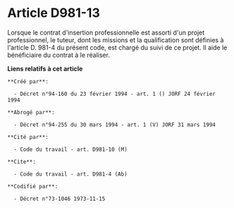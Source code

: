 # Article D981-13

Lorsque le contrat d'insertion professionnelle est assorti d'un projet professionnel, le tuteur, dont les missions et la
qualification sont définies à l'article D. 981-4 du présent code, est chargé du suivi de ce projet. Il aide le bénéficiaire
du contrat à le réaliser.

**Liens relatifs à cet article**

	**Créé par**:

	  - Décret n°94-160 du 23 février 1994 - art. 1 () JORF 24 février 1994

	**Abrogé par**:

	  - Décret n°94-255 du 30 mars 1994 - art. 1 (V) JORF 31 mars 1994

	**Cité par**:

	  - Code du travail - art. D981-10 (M)

	**Cite**:

	  - Code du travail - art. D981-4 (Ab)

	**Codifié par**:

	  - Décret n°73-1046 1973-11-15
